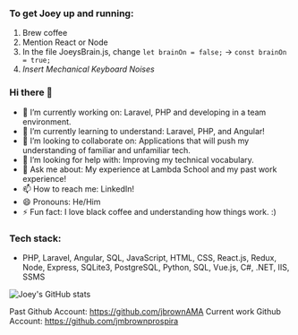 ### To get Joey up and running:
1. Brew coffee
2. Mention React or Node
3. In the file JoeysBrain.js, change `let brainOn = false;` -> `const brainOn = true;`
4. *Insert Mechanical Keyboard Noises*

### Hi there 👋

<!--
**JoeyMBrown/JoeyMBrown** is a ✨ _special_ ✨ repository because its `README.md` (this file) appears on your GitHub profile.

Here are some ideas to get you started:
-->

- 🔭 I’m currently working on: Laravel, PHP and developing in a team environment.
- 🌱 I’m currently learning to understand: Laravel, PHP, and Angular!
- 👯 I’m looking to collaborate on: Applications that will push my understanding of familiar and unfamiliar tech.
- 🤔 I’m looking for help with: Improving my technical vocabulary.
- 💬 Ask me about: My experience at Lambda School and my past work experience!
- 📫 How to reach me: LinkedIn!
- 😄 Pronouns: He/Him
- ⚡ Fun fact: I love black coffee and understanding how things work. :)

### Tech stack:
-  PHP, Laravel, Angular, SQL, JavaScript, HTML, CSS, React.js, Redux, Node, Express, SQLite3, PostgreSQL, Python, SQL, Vue.js, C#, .NET, IIS, SSMS

![Joey's GitHub stats](https://github-readme-stats.vercel.app/api?username=JoeyMBrown&show_icons=true&theme=radical&count_private=true)

Past Github Account: https://github.com/jbrownAMA
Current work Github Account: https://github.com/jmbrownprospira
